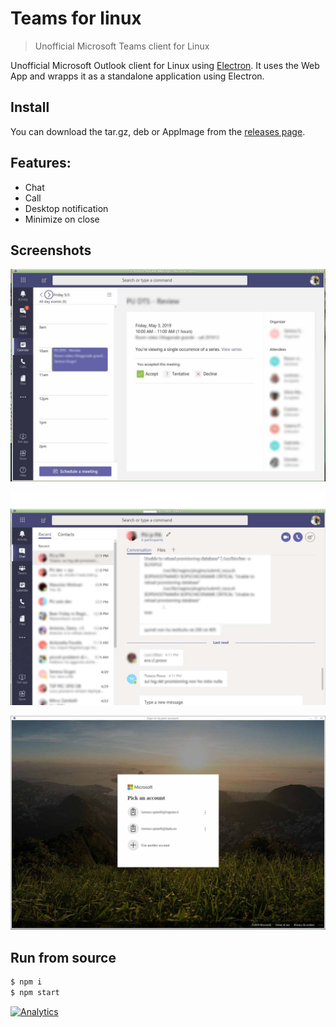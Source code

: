 # Teams for linux

> Unofficial Microsoft Teams client for Linux


Unofficial Microsoft Outlook client for Linux using [Electron](https://electronjs.org/).
It uses the Web App and wrapps it as a standalone application using Electron.

## Install

You can download the tar.gz, deb or AppImage from the [releases page](https://github.com/Spyna/teams-for-linux/releases).


## Features: 

* Chat
* Call
* Desktop notification
* Minimize on close

## Screenshots

![Teams for linux Calendar feature screenshot](./images/teams-for-linux-screenshot-calendar.jpg)


![Teams for linux Chat feature screenshot](./images/teams-for-linux-screenshot-chats.jpg)


![Teams for linux Login feature screenshot](./images/teams-for-linux-screenshot-login.jpg)


## Run from source

```bash
$ npm i
$ npm start
```


[![Analytics](https://ga-beacon.appspot.com/UA-89584671-2/github/teams-for-linux)](https://github.com/igrigorik/ga-beacon)
